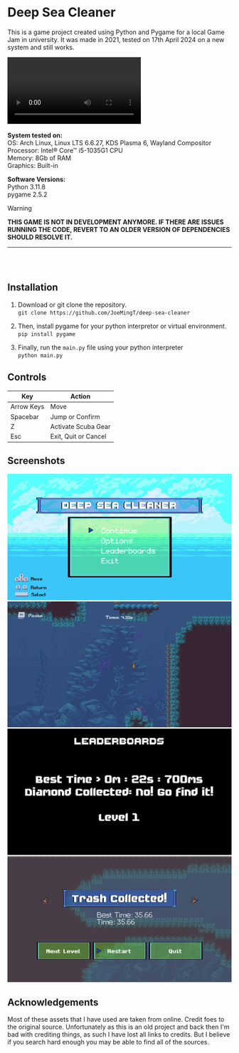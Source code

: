 # Deep Sea Cleaner
This is a game project created using Python and Pygame for a local Game Jam in university. It was made in 2021, tested on 17th April 2024 on a new system and still works.

![Video Example](./Videos/Sample-Video-2.mp4)

**System tested on:** <br/>
OS: Arch Linux, Linux LTS 6.6.27, KDS Plasma 6, Wayland Compositor <br/>
Processor: Intel® Core™ i5-1035G1 CPU <br/>
Memory: 8Gb of RAM <br/>
Graphics: Built-in <br/>

**Software Versions:** <br/>
Python 3.11.8 <br/>
pygame 2.5.2 <br/>

> [!warning]
> <b>THIS GAME IS NOT IN DEVELOPMENT ANYMORE. IF THERE ARE ISSUES RUNNING THE CODE, REVERT TO AN OLDER VERSION OF DEPENDENCIES SHOULD RESOLVE IT.</b>

---

<br />
<br />

## Installation

1. Download or git clone the repository. <br/>
`git clone https://github.com/JoeMingT/deep-sea-cleaner`

2. Then, install pygame for your python interpretor or virtual environment. <br/>
`pip install pygame`

3. Finally, run the `main.py` file using your python interpreter <br/>
`python main.py`

## Controls

| Key           | Action               |
| ------------- | -------------------- |
| Arrow Keys    | Move                 |
| Spacebar      | Jump or Confirm      |
| Z             | Activate Scuba Gear  |
| Esc           | Exit, Quit or Cancel |


## Screenshots
![Main Menu Screenshot](./Screenshots/Screenshot-MainMenu.png)
![Gameplay Screenshot](./Screenshots/Screenshot-Gameplay.png)
![Leaderboard Screenshot](./Screenshots/Screenshot-Leaderboards.png)
![Game Over Screenshot](./Screenshots/Screenshot-GameOver.png)


## Acknowledgements
Most of these assets that I have used are taken from online. Credit foes to the original source. Unfortunately as this is an old project and back then I'm bad with crediting things, as such I have lost all links to credits. But I believe if you search hard enough you may be able to find all of the sources.

